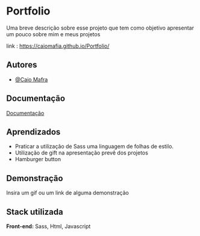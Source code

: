 
# Portfolio

Uma breve descrição sobre esse projeto que tem como objetivo apresentar um pouco sobre mim e meus projetos 


link : https://caiomafia.github.io/Portfolio/
## Autores

- [@Caio Mafra](https://github.com/Caiomafia)


## Documentação

[Documentação](https://link-da-documentação)


## Aprendizados
* Praticar a  utilização de Sass  uma linguagem de folhas de estilo.
* Utilização de gift na apresentação prevê dos projetos 
* Hamburger button

## Demonstração

Insira um gif ou um link de alguma demonstração


## Stack utilizada

**Front-end:** Sass, Html, Javascript



